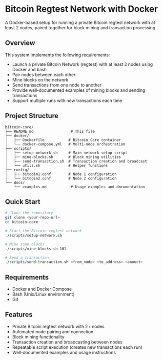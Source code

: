 # Bitcoin Regtest Network with Docker

A Docker-based setup for running a private Bitcoin regtest network with at least 2 nodes, paired together for block mining and transaction processing.

## Overview

This system implements the following requirements:
- Launch a private Bitcoin Network (regtest) with at least 2 nodes using Docker and bash
- Pair nodes between each other
- Mine blocks on the network
- Send transactions from one node to another
- Provide well-documented examples of mining blocks and sending transactions
- Support multiple runs with new transactions each time

## Project Structure

```
bitcoin-core/
├── README.md                 # This file
├── docker/
│   ├── Dockerfile           # Bitcoin Core container
│   └── docker-compose.yml   # Multi-node orchestration
├── scripts/
│   ├── setup-network.sh     # Main network setup script
│   ├── mine-blocks.sh       # Block mining utilities
│   ├── send-transaction.sh  # Transaction creation and broadcast
│   └── utils.sh             # Helper functions
├── config/
│   ├── bitcoin1.conf        # Node 1 configuration
│   └── bitcoin2.conf        # Node 2 configuration
└── docs/
    └── examples.md           # Usage examples and documentation
```

## Quick Start

```bash
# Clone the repository
git clone <your-repo-url>
cd bitcoin-core

# Start the Bitcoin regtest network
./scripts/setup-network.sh

# Mine some blocks
./scripts/mine-blocks.sh 101

# Send a transaction
./scripts/send-transaction.sh <from_node> <to_address> <amount>
```

## Requirements

- Docker and Docker Compose
- Bash (Unix/Linux environment)
- Git

## Features

- Private Bitcoin regtest network with 2+ nodes
- Automated node pairing and connection
- Block mining functionality
- Transaction creation and broadcasting between nodes
- Repeatable script execution (creates new transactions each run)
- Well-documented examples and usage instructions